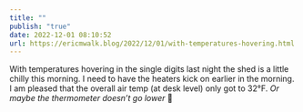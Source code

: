 ```yaml
---
title: ""
publish: "true"
date: 2022-12-01 08:10:52
url: https://ericmwalk.blog/2022/12/01/with-temperatures-hovering.html
---
```


With temperatures hovering in the single digits last night the shed is a little chilly this morning. I need to have the heaters kick on earlier in the morning. I am pleased that the overall air temp (at desk level) only got to 32°F. *Or maybe the thermometer doesn’t go lower* 🤔